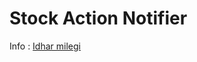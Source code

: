 # Stock Action Notifier

Info : <a href='https://github.com/ParthikB/stock-tracker-family'>Idhar milegi</a>
